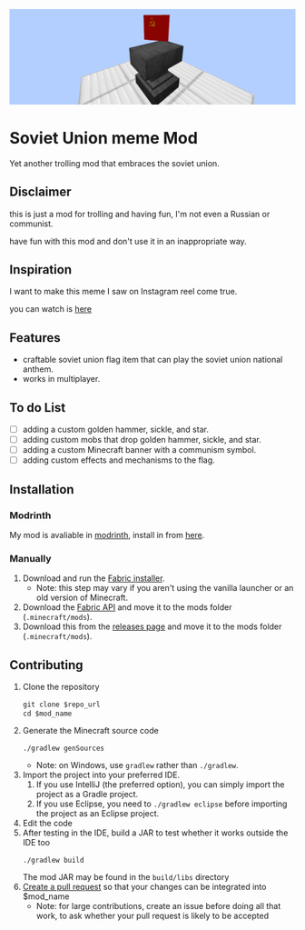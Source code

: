 ![banner](./readme-banner.webp)

# Soviet Union meme Mod

Yet another trolling mod that embraces the soviet union.

## Disclaimer

this is just a mod for trolling and having fun, I'm not even a Russian or communist.

have fun with this mod and don't use it in an inappropriate way.

## Inspiration

I want to make this meme I saw on Instagram reel come true.

you can watch is [here](https://www.instagram.com/p/C4x2NgqMQeB/)

## Features

- craftable soviet union flag item that can play the soviet union national anthem.
- works in multiplayer.

## To do List

- [ ] adding a custom golden hammer, sickle, and star.
- [ ] adding custom mobs that drop golden hammer, sickle, and star.
- [ ] adding a custom Minecraft banner with a communism symbol.
- [ ] adding custom effects and mechanisms to the flag.

## Installation

### Modrinth

My mod is avaliable in [modrinth](https://modrinth.com/), install in from [here](https://modrinth.com/mod/soviet-union-meme-mod).

### Manually

1. Download and run the [Fabric installer](https://fabricmc.net/use).
   - Note: this step may vary if you aren't using the vanilla launcher
     or an old version of Minecraft.
1. Download the [Fabric API](https://minecraft.curseforge.com/projects/fabric)
   and move it to the mods folder (`.minecraft/mods`).
1. Download this from the [releases page]($repo_url/releases)
   and move it to the mods folder (`.minecraft/mods`).

## Contributing
1. Clone the repository
   ```
   git clone $repo_url
   cd $mod_name
   ```
1. Generate the Minecraft source code
   ```
   ./gradlew genSources
   ```
   - Note: on Windows, use `gradlew` rather than `./gradlew`.
1. Import the project into your preferred IDE.
   1. If you use IntelliJ (the preferred option), you can simply import the project as a Gradle project.
   1. If you use Eclipse, you need to `./gradlew eclipse` before importing the project as an Eclipse project.
1. Edit the code
1. After testing in the IDE, build a JAR to test whether it works outside the IDE too
   ```
   ./gradlew build
   ```
   The mod JAR may be found in the `build/libs` directory
1. [Create a pull request](https://help.github.com/en/articles/creating-a-pull-request)
   so that your changes can be integrated into $mod_name
   - Note: for large contributions, create an issue before doing all that
     work, to ask whether your pull request is likely to be accepted
